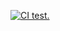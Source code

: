 [![CI test.](https://github.com/Taofiq-Bakare/basic_ci/actions/workflows/blank.yml/badge.svg?branch=main)](https://github.com/Taofiq-Bakare/basic_ci/actions/workflows/blank.yml)